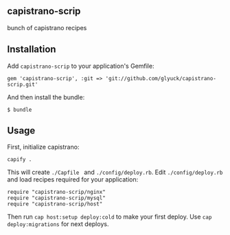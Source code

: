 ## capistrano-scrip

bunch of capistrano recipes

## Installation

Add `capistrano-scrip` to your application's Gemfile:

    gem 'capistrano-scrip', :git => 'git://github.com/glyuck/capistrano-scrip.git'

And then install the bundle:

    $ bundle

## Usage

First, initialize capistrano:

    capify .
    
This will create `./Capfile ` and `./config/deploy.rb`. Edit `./config/deploy.rb` and load recipes required
for your application:

    require "capistrano-scrip/nginx"
    require "capistrano-scrip/mysql"
    require "capistrano-scrip/host"

Then run `cap host:setup deploy:cold` to make your first deploy. Use `cap deploy:migrations` for next deploys.
